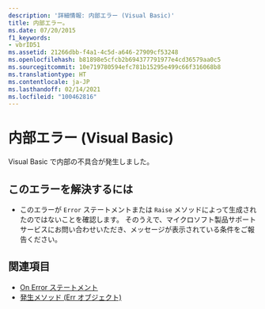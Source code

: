 ```yaml
---
description: '詳細情報: 内部エラー (Visual Basic)'
title: 内部エラー。
ms.date: 07/20/2015
f1_keywords:
- vbrID51
ms.assetid: 21266dbb-f4a1-4c5d-a646-27909cf53248
ms.openlocfilehash: b81898e5cfcb2b694377791977e4cd36579aa0c5
ms.sourcegitcommit: 10e719780594efc781b15295e499c66f316068b8
ms.translationtype: HT
ms.contentlocale: ja-JP
ms.lasthandoff: 02/14/2021
ms.locfileid: "100462816"
---
```

# <a name="internal-error-visual-basic"></a>内部エラー (Visual Basic)

Visual Basic で内部の不具合が発生しました。  
  
## <a name="to-correct-this-error"></a>このエラーを解決するには  
  
- このエラーが `Error` ステートメントまたは `Raise` メソッドによって生成されたのではないことを確認します。 そのうえで、マイクロソフト製品サポート サービスにお問い合わせいただき、メッセージが表示されている条件をご報告ください。  
  
## <a name="see-also"></a>関連項目

- [On Error ステートメント](../language-reference/statements/on-error-statement.md)
- [発生メソッド (Err オブジェクト)](xref:Microsoft.VisualBasic.ErrObject.Raise%2A)
